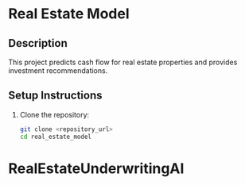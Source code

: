 # Real Estate Model

## Description

This project predicts cash flow for real estate properties and provides investment recommendations.

## Setup Instructions

1. Clone the repository:
   ```bash
   git clone <repository_url>
   cd real_estate_model
   ```
# RealEstateUnderwritingAI
